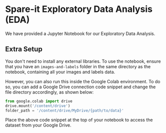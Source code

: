 # Spare-it Exploratory Data Analysis (EDA)

We have provided a Jupyter Notebook for our Exploratory Data Analysis.

## Extra Setup

You don't need to install any external libraries. To use the notebook, ensure that you have an `images-and-labels` folder in the same directory as the notebook, containing all your images and labels data.

However, you can also run this inside the Google Colab environment. To do so, you can add a Google Drive connection code snippet and change the file directory accordingly, as shown below:

```python
from google.colab import drive
drive.mount('/content/drive')
folder_path = '/content/drive/MyDrive/{path/to/data}'
```

Place the above code snippet at the top of your notebook to access the dataset from your Google Drive.